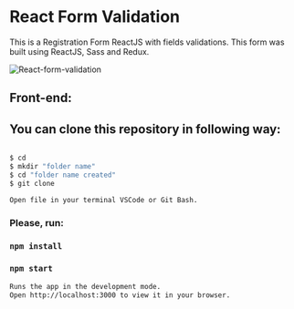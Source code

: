 # React Form Validation
This is a Registration Form ReactJS with fields validations. This form was built using ReactJS, Sass and Redux. 

![React-form-validation](https://user-images.githubusercontent.com/67078790/153715226-2a2d9a0c-4fdb-4286-87a0-25ed769875e1.PNG)


## Front-end:

## You can clone this repository in following way:

```sh

$ cd
$ mkdir "folder name"
$ cd "folder name created"
$ git clone 

Open file in your terminal VSCode or Git Bash.

```
### Please, run:

### `npm install`

### `npm start`
```sh
Runs the app in the development mode.
Open http://localhost:3000 to view it in your browser. 
```


